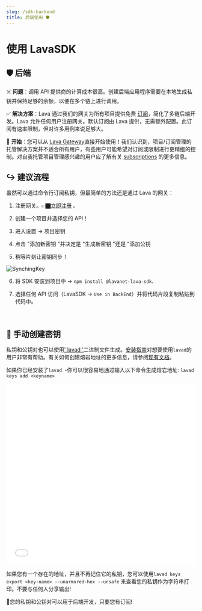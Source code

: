 ```yaml
---
slug: /sdk-backend
title: 后端使用 🛡️
---
```


# 使用 LavaSDK


## 🛡️ 后端

☠️ **问题**：调用 API 提供商的计算成本很高。创建后端应用程序需要在本地生成私钥并保持足够的余额，以便在多个链上进行调用。

✅ **解决方案**：Lava 通过我们的网关为所有项目提供免费 [订阅](/subscriptions)，简化了多链后端开发。Lava 允许任何用户注册网关。默认订阅由 Lava 提供，无需额外配置。此订阅有速率限制，但对许多用例来说足够大。

🚀 **开始**：您可以从 [Lava Gateway](https://gateway.lavanet.xyz/?utm_source=sdk-backend-page&utm_medium=docs&utm_campaign=docs-to-gateway)直接开始使用！我们认识到，项目/订阅管理的托管解决方案并不适合所有用户，有些用户可能希望对订阅或限制进行更精细的控制。对自我托管项目管理感兴趣的用户应了解有关 [subscriptions](/subscriptions) 的更多信息。



## ↪️ 建议流程

虽然可以通过命令行订阅私钥，但最简单的方法还是通过 Lava 的网关：

1. 注册网关。👉🏿[立即注册](https://gateway.lavanet.xyz/?utm_source=sdk-backend-page&utm_medium=docs&utm_campaign=docs-to-gateway) 。

2. 创建一个项目并选择您的 API！

3. 进入设置 -> 项目密钥

4. 点击 "添加新密钥 "并决定是 "生成新密钥 "还是 "添加公钥

5. 稍等片刻让密钥同步！

![SynchingKey](/img/tutorial/sdk/SynchingKey.png)

6. 将 SDK 安装到项目中 -> `npm install @lavanet-lava-sdk`.

7. 选择任何 API 访问（LavaSDK -> `Use in BackEnd`）并将代码片段复制粘贴到代码中。

<br/>

## 🔑 手动创建密钥

私钥和公钥对也可以使用[' lavad '](https://github.com/lavanet/lava)二进制文件生成。[安装指南](/install-lava)对想要使用`lavad`的用户非常有帮助。有关如何创建熔岩地址的更多信息，请参阅[现有文档](https://docs.lavanet.xyz/wallet#account)。

如果你已经安装了`lavad `-你可以很容易地通过输入以下命令生成熔岩地址: `lavad keys add <keyname>`

<iframe width="100%" height="480" src="/img/tutorial/sdk/adding_lava_key.mp4" frameborder="0" allow="autoplay; encrypted-media; gyroscope; picture-in-picture" allowfullscreen></iframe>

如果您有一个存在的地址，并且不再记住它的私钥，您可以使用`lavad keys export <key-name> --unarmored-hex --unsafe` 来查看您的私钥作为字符串打印。不要与任何人分享输出!

🚀您的私钥和公钥对可以用于后端开发，只要您有订阅!